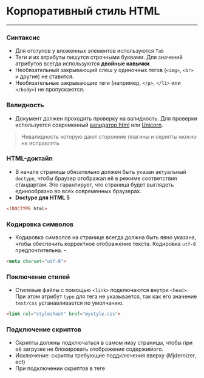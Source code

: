 # Корпоративный стиль HTML

---

### Синтаксис
 * Для отступов у вложенных элементов используются `Tab`
 * Теги и их атрибуты пишутся строчными буквами. 
 Для значений атрибутов всегда используются **двойные кавычки**.
 * Необязательный закрывающий слеш у одиночных тегов (`<img>`, `<br>` и другие) не ставится.
 * Необязательные закрывающие теги (например, `</p>`, `</li>` или `</body>`) не пропускаются.

### Валидность
 * Документ должен проходить проверку на валидность. Для проверки используется  современный [валидатор html](https://validator.w3.org/) или [Unicorn](https://validator.w3.org/unicorn/?ucn_lang=ru). 
 > Невалидность которую дают сторонние плагины и скрипты можно не исправлять

### HTML-доктайп
 * В начале страницы обязательно должен быть указан актуальный `doctype`, чтобы браузер отображал её в режиме соответствия стандартам. Это гарантирует, что страница будет выглядеть единообразно во всех современных браузерах. 
 * **Doctype для HTML 5**
```html
<!DOCTYPE html>
```

### Кодировка символов
 * Кодировка символов на странице всегда должна быть явно указана, чтобы обеспечить корректное отображение текста. Кодировка `utf-8` предпочтительна. - 
```html
<meta charset="utf-8">
```

### Поключение стилей
 * Стилевые файлы с помощью `<link>` подключаются внутри `<head>`. При этом атрибут `type` для тега <link> не указывается, так как его значение `text/css` устанавливается по умолчанию.
```html
<link rel="stylesheet" href="mystyle.css">
```

### Подключение скриптов
 * Скрипты должны подключаться в самом низу страницы, чтобы при её загрузке не блокировать отображение содержимого.
 * Исключение: скрипты требующие поддключения вверху (Mjdernizer, ect)
 * При подключении скриптов в теге <script> атрибут type не указывается, так как его значение text/javascript устанавливается по умолчанию.

### Порядок атрибутов
 * Атрибут класса у HTML-элементов пишется первым. 
 * Единообразное написание помогает легче считывать код и быстрее разбираться в назначении блоков по их классам.
 * Остальные атрибуты могут быть расставлены в любом порядке, но тоже единообразно для одинаковых элементов.
```html
<a class="element element-big" id="element" href="#" data-name="element">Ссылка</a>

<input class="form-control" type="text" name="test">

<img class="pets-picture" src="cats.jpg" alt="Изображение котиков">
```

### Порядок атрибутов
 * Для логических атрибутов (например, `checked`, `disabled`, `required`) значение не указывается, а сами атрибуты указываются последними и в единообразной последовательности во всём документе. 
```html
<!-- checked="checked" необязательно →

<input type="checkbox" required checked>

<input type="text" disabled>

<select>
  <option value="1" selected>1</option>
</select>
```

### Подписи полей ввода
 * Для улучшения взаимодействия пользователя с элементами форм, при нажатии на подпись поля, оно должно активироваться. Для этого элемент формы связывается с его описанием с помощью идентификатора и атрибута for тега <label>.
```html
<!-- Хорошо: элемент формы radio связан с подписью через идентификатор -->

<input type="radio" id="choose">
<label for="choose">Радио кнопка</label>

<!-- Хорошо: элемент формы radio и подпись обёрнуты в label -->

<label>
  <input type="radio"> Радио кнопка
</label>

<!-- Плохо: подпись не связана с элементом формы -->

<input type="radio" id="choose"> Радио кнопка
```

### Размеры картинок
 * Изображениям <img> должны быть явно заданы с помощью атрибута размеры в пикселях или в процентах. В случае пикселей размерность не нужна.

 * По возможности изображениям указываются действительные размеры, так как это улучшает производительность отрисовки страницы: браузер не будет перерисовывать страницу в процессе загрузки и отображения изображения.
```html
<!-- Хорошо: размеры картинке заданы -->

<div class="logo-area">
  <img src="logo.png" alt="" width="300" height="150">
</div>

<!-- Плохо: размеры картинке заданы в px -->
<div class="logo-area">
  <img src="logo.png" alt="" width="300px" height="150px">
</div>

<!-- Плохо: размеры картинке не заданы -->
<div class="logo-area">
  <img src="logo.png" alt="">
</div>
```

Исключение: респонсивные картинки
```html
max-width: 100% или width:100% - по ситуации
display:block;
```

### Атрибут языка
 * Для элемента `<html>` в атрибуте `lang` должен указываться соответствующий язык документа. Это помогает инструментам синтеза речи определить, какое использовать произношение или системам перевода, какие использовать языковые правила.
```html
<html lang="ru">
```